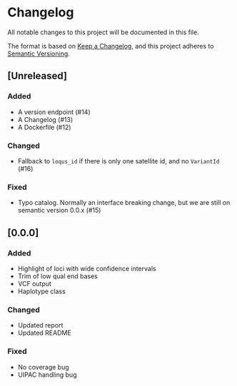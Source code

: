 # Changelog

All notable changes to this project will be documented in this file.

The format is based on [Keep a Changelog](https://keepachangelog.com/en/1.1.0/),
and this project adheres to [Semantic Versioning](https://semver.org/spec/v2.0.0.html).
    
## [Unreleased]
### Added
- A version endpoint (#14)
- A Changelog (#13)
- A Dockerfile (#12)
### Changed
- Fallback to `loqus_id` if there is only one satellite id, and no `VariantId` (#16)
### Fixed
- Typo catalog. Normally an interface breaking change, but we are still on semantic version 0.0.x (#15)

## [0.0.0]
### Added 
- Highlight of loci with wide confidence intervals
- Trim of low qual end bases
- VCF output
- Haplotype class
### Changed
- Updated report
- Updated README
### Fixed
- No coverage bug
- UIPAC handling bug